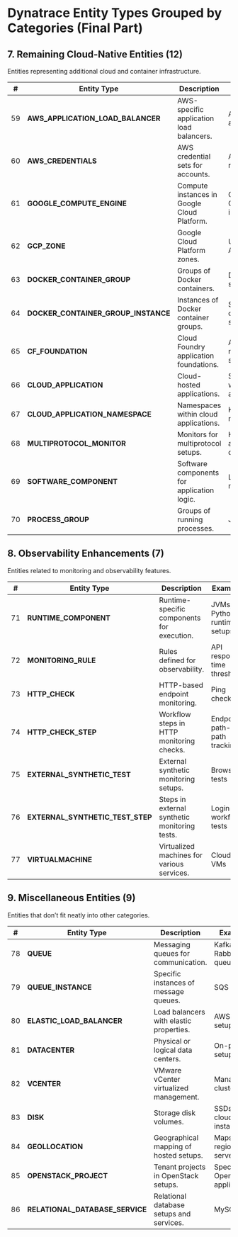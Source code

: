 
# Dynatrace Entity Types Grouped by Categories (Final Part)

## 7. Remaining Cloud-Native Entities (12)
Entities representing additional cloud and container infrastructure.

| **#** | **Entity Type**                  | **Description**                                | **Examples**                       |
|-------|----------------------------------|------------------------------------------------|-------------------------------------|
| 59    | **AWS_APPLICATION_LOAD_BALANCER** | AWS-specific application load balancers.       | ALB for web apps                   |
| 60    | **AWS_CREDENTIALS**              | AWS credential sets for accounts.              | AWS IAM keys, roles                |
| 61    | **GOOGLE_COMPUTE_ENGINE**        | Compute instances in Google Cloud Platform.    | Google Compute instances           |
| 62    | **GCP_ZONE**                     | Google Cloud Platform zones.                   | US-Central-1, Asia-South-1         |
| 63    | **DOCKER_CONTAINER_GROUP**       | Groups of Docker containers.                   | Docker Swarm setups                |
| 64    | **DOCKER_CONTAINER_GROUP_INSTANCE** | Instances of Docker container groups.          | Specific container setups          |
| 65    | **CF_FOUNDATION**                | Cloud Foundry application foundations.         | Application management setups      |
| 66    | **CLOUD_APPLICATION**            | Cloud-hosted applications.                     | SaaS services, web applications    |
| 67    | **CLOUD_APPLICATION_NAMESPACE**  | Namespaces within cloud applications.          | Kubernetes namespaces              |
| 68    | **MULTIPROTOCOL_MONITOR**        | Monitors for multiprotocol setups.             | Hybrid application communication   |
| 69    | **SOFTWARE_COMPONENT**           | Software components for application logic.     | Libraries, middleware              |
| 70    | **PROCESS_GROUP**                | Groups of running processes.                   | JVM clusters                       |

## 8. Observability Enhancements (7)
Entities related to monitoring and observability features.

| **#** | **Entity Type**                  | **Description**                                | **Examples**                       |
|-------|----------------------------------|------------------------------------------------|-------------------------------------|
| 71    | **RUNTIME_COMPONENT**            | Runtime-specific components for execution.     | JVMs, Python runtime setups        |
| 72    | **MONITORING_RULE**              | Rules defined for observability.               | API response time thresholds       |
| 73    | **HTTP_CHECK**                   | HTTP-based endpoint monitoring.                | Ping checks                        |
| 74    | **HTTP_CHECK_STEP**              | Workflow steps in HTTP monitoring checks.      | Endpoint path-by-path tracking     |
| 75    | **EXTERNAL_SYNTHETIC_TEST**      | External synthetic monitoring setups.          | Browser tests                      |
| 76    | **EXTERNAL_SYNTHETIC_TEST_STEP** | Steps in external synthetic monitoring tests.  | Login workflow tests               |
| 77    | **VIRTUALMACHINE**               | Virtualized machines for various services.     | Cloud VMs                          |

## 9. Miscellaneous Entities (9)
Entities that don’t fit neatly into other categories.

| **#** | **Entity Type**                  | **Description**                                | **Examples**                       |
|-------|----------------------------------|------------------------------------------------|-------------------------------------|
| 78    | **QUEUE**                        | Messaging queues for communication.            | Kafka topics, RabbitMQ queues      |
| 79    | **QUEUE_INSTANCE**               | Specific instances of message queues.          | SQS queues                         |
| 80    | **ELASTIC_LOAD_BALANCER**        | Load balancers with elastic properties.        | AWS ELB setups                     |
| 81    | **DATACENTER**                   | Physical or logical data centers.              | On-premise setups                  |
| 82    | **VCENTER**                      | VMware vCenter virtualized management.         | Management clusters                |
| 83    | **DISK**                         | Storage disk volumes.                          | SSDs for cloud instances           |
| 84    | **GEOLLOCATION**                 | Geographical mapping of hosted setups.         | Maps of regional servers           |
| 85    | **OPENSTACK_PROJECT**            | Tenant projects in OpenStack setups.           | Specific OpenStack applications    |
| 86    | **RELATIONAL_DATABASE_SERVICE**  | Relational database setups and services.       | MySQL, RDS                         |

